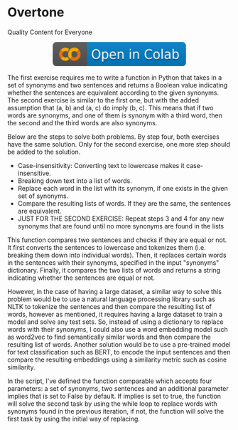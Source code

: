 # Overtone
Quality Content for Everyone     
     
<p align="center">
  <a href="https://colab.research.google.com/github/saman-nia/Overtone/blob/main/Technical_Exercises_Overtone.ipynb">
    <img src="https://raw.githubusercontent.com/saman-nia/Overtone/main/colab.svg"
         alt="Run the script in google colb" width="300" height="54">
  </a>
</p>


The first exercise requires me to write a function in Python that takes in a set of synonyms and two sentences and returns a Boolean value indicating whether the sentences are equivalent according to the given synonyms. The second exercise is similar to the first one, but with the added assumption that (a, b) and (a, c) do imply (b, c). This means that if two words are synonyms, and one of them is synonym with a third word, then the second and the third words are also synonyms.

Below are the steps to solve both problems. By step four, both exercises have the same solution. Only for the second exercise, one more step should be added to the solution.

- Case-insensitivity: Converting text to lowercase makes it case-insensitive.
- Breaking down text into a list of words.
- Replace each word in the list with its synonym, if one exists in the given set of synonyms.
- Compare the resulting lists of words. If they are the same, the sentences are equivalent.
- JUST FOR THE SECOND EXERCISE: Repeat steps 3 and 4 for any new synonyms that are found until no more synonyms are found in the lists



This function compares two sentences and checks if they are equal or not. It first converts the sentences to lowercase and tokenizes them (i.e. breaking them down into individual words). Then, it replaces certain words in the sentences with their synonyms, specified in the input "synonyms" dictionary. Finally, it compares the two lists of words and returns a string indicating whether the sentences are equal or not.

However, in the case of having a large dataset, a similar way to solve this problem would be to use a natural language processing library such as NLTK to tokenize the sentences and then compare the resulting list of words, however as mentioned, it requires having a large dataset to train a model and solve any test sets. So, instead of using a dictionary to replace words with their synonyms, I could also use a word embedding model such as word2vec to find semantically similar words and then compare the resulting list of words. Another solution would be to use a pre-trained model for text classification such as BERT, to encode the input sentences and then compare the resulting embeddings using a similarity metric such as cosine similarity.



In the script, I've defined the function comparable which accepts four parameters: a set of synonyms, two sentences and an additional parameter implies that is set to False by default. If implies is set to true, the function will solve the second task by using the while loop to replace words with synonyms found in the previous iteration, if not, the function will solve the first task by using the initial way of replacing.

